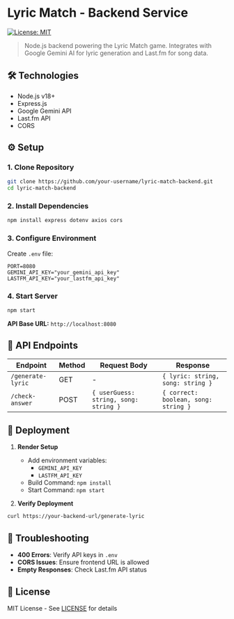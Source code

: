 # Lyric Match - Backend Service

[![License: MIT](https://img.shields.io/badge/License-MIT-blue.svg)](https://opensource.org/licenses/MIT)

> Node.js backend powering the Lyric Match game. Integrates with Google Gemini AI for lyric generation and Last.fm for song data.

## 🛠 Technologies
- Node.js v18+
- Express.js
- Google Gemini API
- Last.fm API
- CORS

## ⚙️ Setup

### 1. Clone Repository
```bash
git clone https://github.com/your-username/lyric-match-backend.git
cd lyric-match-backend
```

### 2. Install Dependencies
```bash
npm install express dotenv axios cors
```

### 3. Configure Environment
Create `.env` file:
```env
PORT=8080
GEMINI_API_KEY="your_gemini_api_key"
LASTFM_API_KEY="your_lastfm_api_key"
```

### 4. Start Server
```bash
npm start
```
**API Base URL:** `http://localhost:8080`

## 📡 API Endpoints
| Endpoint           | Method | Request Body                          | Response                              |
|--------------------|--------|---------------------------------------|---------------------------------------|
| `/generate-lyric`  | GET    | -                                     | `{ lyric: string, song: string }`     |
| `/check-answer`    | POST   | `{ userGuess: string, song: string }` | `{ correct: boolean, song: string }`  |

## 🚀 Deployment
1. **Render Setup**
   - Add environment variables:
     - `GEMINI_API_KEY`
     - `LASTFM_API_KEY`
   - Build Command: `npm install`
   - Start Command: `npm start`

2. **Verify Deployment**
```bash
curl https://your-backend-url/generate-lyric
```

## 🚨 Troubleshooting
- **400 Errors**: Verify API keys in `.env`
- **CORS Issues**: Ensure frontend URL is allowed
- **Empty Responses**: Check Last.fm API status

## 📄 License
MIT License - See [LICENSE](LICENSE) for details
